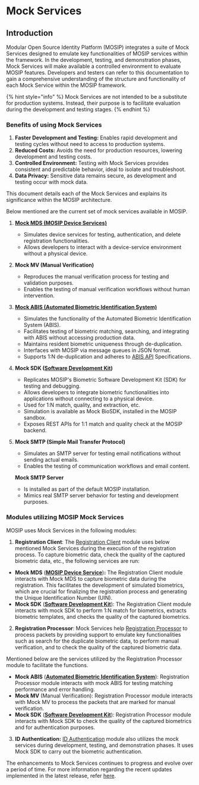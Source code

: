 # Mock Services

## Introduction

Modular Open Source Identity Platform (MOSIP) integrates a suite of Mock Services designed to emulate key functionalities of MOSIP services within the framework. In the development, testing, and demonstration phases, Mock Services will make available a controlled environment to evaluate MOSIP features. Developers and testers can refer to this documentation to gain a comprehensive understanding of the structure and functionality of each Mock Service within the MOSIP framework.

{% hint style="info" %}
Mock Services are not intended to be a substitute for production systems. Instead, their purpose is to facilitate evaluation during the development and testing stages.
{% endhint %}

### Benefits of using Mock Services

1. **Faster Development and Testing:** Enables rapid development and testing cycles without need to access to production systems.
2. **Reduced Costs:** Avoids the need for production resources, lowering development and testing costs.
3. **Controlled Environment:** Testing with Mock Services provides consistent and predictable behavior, ideal to isolate and troubleshoot.
4. **Data Privacy:** Sensitive data remains secure, as development and testing occur with mock data.

This document details each of the Mock Services and explains its significance within the MOSIP architecture.

Below mentioned are the current set of mock services available in MOSIP.

1. [**Mock MDS (MOSIP Device Services)**](https://docs.mosip.io/1.1.5/biometrics/mosip-device-service-specification)
   * Simulates device services for testing, authentication, and delete registration functionalities.
   * Allows developers to interact with a device-service environment without a physical device.
2. **Mock MV (Manual Verification)**
   * Reproduces the manual verification process for testing and validation purposes.
   * Enables the testing of manual verification workflows without human intervention.
3. [**Mock ABIS (Automated Biometric Identification System)**](https://docs.mosip.io/1.2.0/\~/changes/EDXkAXJ2BnUpKbwo76Y3/biometrics/abis)
   * Simulates the functionality of the Automated Biometric Identification System (ABIS).
   * Facilitates testing of biometric matching, searching, and integrating with ABIS without accessing production data.
   * Maintains resident biometric uniqueness through de-duplication.
   * Interfaces with MOSIP via message queues in JSON format.
   * Supports 1:N de-duplication and adheres to [ABIS API](https://docs.mosip.io/1.2.0/\~/changes/EDXkAXJ2BnUpKbwo76Y3/biometrics/abis-api) Specifications.
4. **Mock SDK (**[**Software Development Kit**](https://docs.mosip.io/1.2.0/biometrics/biometric-sdk)**)**
   * Replicates MOSIP's Biometric Software Development Kit (SDK) for testing and debugging.
   * Allows developers to integrate biometric functionalities into applications without connecting to a physical device.
   * Used for 1:N match, quality, and extraction, etc.
   * Simulation is available as Mock BioSDK, installed in the MOSIP sandbox.
   * Exposes REST APIs for 1:1 match and quality check at the MOSIP backend.
5.  **Mock SMTP (Simple Mail Transfer Protocol)**

    * Simulates an SMTP server for testing email notifications without sending actual emails.
    * Enables the testing of communication workflows and email content.

    **Mock SMTP Server**

    * Is installed as part of the default MOSIP installation.
    * Mimics real SMTP server behavior for testing and development purposes.

### **Modules utilizing MOSIP Mock Services**

MOSIP uses Mock Services in the following modules:

1. **Registration Client**: The [Registration Client](registration-client.md) module uses below mentioned Mock Services during the execution of the registration process. To capture biometric data, check the quality of the captured biometric data, etc., the following services are run:

* **Mock MDS** ([**MOSIP Device Service**](https://docs.mosip.io/1.1.5/biometrics/mosip-device-service-specification))**:** The Registration Client module interacts with Mock MDS to capture biometric data during the registration. This facilitates the development of simulated biometrics, which are crucial for finalizing the registration process and generating the Unique Identification Number (UIN).
* **Mock SDK** ([**Software Development Kit**](https://docs.mosip.io/1.2.0/biometrics/biometric-sdk)): The Registration Client module interacts with mock SDK to perform 1:N match for biometrics, extracts biometric templates, and checks the quality of the captured biometrics.

2. **Registration Processor**: Mock Services help [Registration Processor](registration-processor.md) to process packets by providing support to emulate key functionalities such as search for the duplicate biometric data, to perform manual verification, and to check the quality of the captured biometric data.

Mentioned below are the services utilized by the Registration Processor module to facilitate the functions.

* **Mock ABIS** ([**Automated Biometric Identification System**](https://docs.mosip.io/1.2.0/\~/changes/EDXkAXJ2BnUpKbwo76Y3/biometrics/abis)): Registration Processor module interacts with mock ABIS for testing matching performance and error handling.
* **Mock MV** (Manual Verification): Registration Processor module interacts with Mock MV to process the packets that are marked for manual verification.
* **Mock SDK** ([**Software Development Kit**](https://docs.mosip.io/1.2.0/biometrics/biometric-sdk)): Registration Processor module interacts with Mock SDK to check the quality of the captured biometrics and for authentication purposes.

3. **ID Authentication:** [ID Authentication](https://docs.mosip.io/1.2.0/modules/id-authentication-services) module also utilizes the mock services during development, testing, and demonstration phases. It uses Mock SDK to carry out the biometric authentication.

The enhancements to Mock Services continues to progress and evolve over a period of time. For more information regarding the recent updates implemented in the latest release, refer [here](https://mosip.atlassian.net/issues/?jql=labels%20%3D%20%22mock-V1.2.0.1-B4%22).
